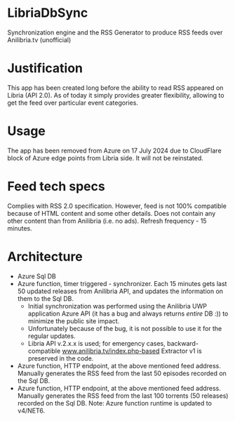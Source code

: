 # LibriaDbSync
Synchronization engine and the RSS Generator to produce RSS feeds over Anilibria.tv (unofficial)

# Justification
This app has been created long before the ability to read RSS appeared on Libria (API 2.0). As of today it simply provides greater flexibility, allowing to get the feed over particular event categories.

# Usage
The app has been removed from Azure  on 17 July 2024 due to CloudFlare block of Azure edge points from Libria side. It will not be reinstated.

# Feed tech specs
Complies with RSS 2.0 specification. However, feed is not 100% compatible because of HTML content and some other details. Does not contain any other content than from Anilibria (i.e. no ads). Refresh frequency - 15 minutes.

# Architecture
 - Azure Sql DB
 - Azure function, timer triggered - synchronizer. Each 15 minutes gets last 50 updated releases from Anilibria API, and updates the information on them to the Sql DB.
     - Initial synchronization was performed using the Anilibria UWP application Azure API (it has a bug and always returns *entire* DB :)) to minimize the public site impact.
     - Unfortunately because of the bug, it is not possible to use it for the regular updates.
     - Libria API v.2.x.x is used; for emergency cases, backward-compatible www.anilibria.tv/index.php-based Extractor v1 is preserved in the code.
 - Azure function, HTTP endpoint, at the above mentioned feed address. Manually generates the RSS feed from the last 50 episodes recorded on the Sql DB.
 - Azure function, HTTP endpoint, at the above mentioned feed address. Manually generates the RSS feed from the last 100 torrents (50 releases) recorded on the Sql DB.
 Note: Azure function runtime is updated to v4/NET6.
